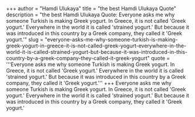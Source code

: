 +++
author = "Hamdi Ulukaya"
title = "the best Hamdi Ulukaya Quote"
description = "the best Hamdi Ulukaya Quote: Everyone asks me why someone Turkish is making Greek yogurt. In Greece, it is not called 'Greek yogurt.' Everywhere in the world it is called 'strained yogurt.' But because it was introduced in this country by a Greek company, they called it 'Greek yogurt.'"
slug = "everyone-asks-me-why-someone-turkish-is-making-greek-yogurt-in-greece-it-is-not-called-greek-yogurt-everywhere-in-the-world-it-is-called-strained-yogurt-but-because-it-was-introduced-in-this-country-by-a-greek-company-they-called-it-greek-yogurt"
quote = '''Everyone asks me why someone Turkish is making Greek yogurt. In Greece, it is not called 'Greek yogurt.' Everywhere in the world it is called 'strained yogurt.' But because it was introduced in this country by a Greek company, they called it 'Greek yogurt.'''
+++
Everyone asks me why someone Turkish is making Greek yogurt. In Greece, it is not called 'Greek yogurt.' Everywhere in the world it is called 'strained yogurt.' But because it was introduced in this country by a Greek company, they called it 'Greek yogurt.'
